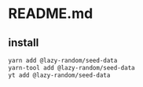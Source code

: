# README.md

    

## install

```bash
yarn add @lazy-random/seed-data
yarn-tool add @lazy-random/seed-data
yt add @lazy-random/seed-data
```

